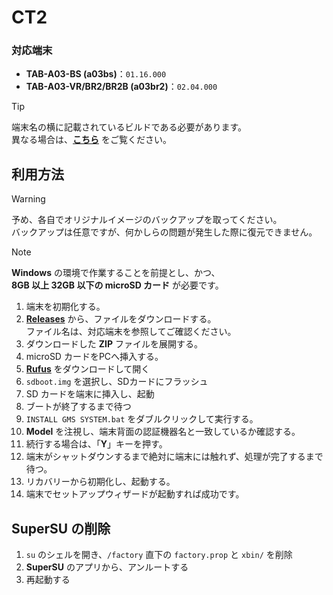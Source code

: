 # CT2

### 対応端末

- **TAB-A03-BS (a03bs)**：`01.16.000`
- **TAB-A03-VR/BR2/BR2B (a03br2)**：`02.04.000`

> [!TIP]
> 端末名の横に記載されているビルドである必要があります。  
> 異なる場合は、[**こちら**](CT2_FW.md) をご覧ください。

## 利用方法

> [!WARNING]
> 予め、各自でオリジナルイメージのバックアップを取ってください。  
> バックアップは任意ですが、何かしらの問題が発生した際に復元できません。

> [!NOTE]
> **Windows** の環境で作業することを前提とし、かつ、  
> **8GB 以上 32GB 以下の microSD カード** が必要です。

1. 端末を初期化する。
2. [**Releases**](https://github.com/s1204IT/CPadGmsSystem/releases/latest) から、ファイルをダウンロードする。  
  ファイル名は、対応端末を参照してご確認ください。
3. ダウンロードした **ZIP** ファイルを展開する。
4. microSD カードをPCへ挿入する。
5. [**Rufus**](https://rufus.ie) をダウンロードして開く
6. `sdboot.img` を選択し、SDカードにフラッシュ
7. SD カードを端末に挿入し、起動
8. ブートが終了するまで待つ
9. `INSTALL GMS SYSTEM.bat` をダブルクリックして実行する。
10. **Model** を注視し、端末背面の認証機器名と一致しているか確認する。
11. 続行する場合は、「**Y**」キーを押す。
12. 端末がシャットダウンするまで絶対に端末には触れず、処理が完了するまで待つ。
13. リカバリーから初期化し、起動する。
14. 端末でセットアップウィザードが起動すれば成功です。

## SuperSU の削除

1. `su` のシェルを開き、`/factory` 直下の `factory.prop` と `xbin/` を削除
2. **SuperSU** のアプリから、アンルートする
3. 再起動する
